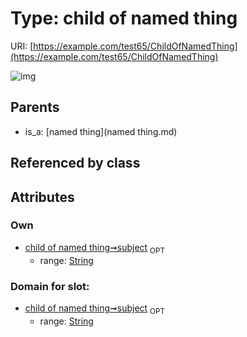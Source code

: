 
# Type: child of named thing




URI: [https://example.com/test65/ChildOfNamedThing](https://example.com/test65/ChildOfNamedThing)


![img](http://yuml.me/diagram/nofunky;dir:TB/class/\[NamedThing]^-\[ChildOfNamedThing|subject:string%20%3F])

## Parents

 *  is_a: [named thing](named thing.md)

## Referenced by class


## Attributes


### Own

 * [child of named thing➞subject](child_of_named_thing_subject.md)  <sub>OPT</sub>
    * range: [String](type/String.md)

### Domain for slot:

 * [child of named thing➞subject](child_of_named_thing_subject.md)  <sub>OPT</sub>
    * range: [String](type/String.md)
